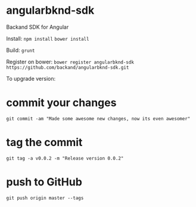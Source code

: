 # angularbknd-sdk
Backand SDK for Angular

Install:
`npm install`
`bower install`

Build:
`grunt`

Register on bower:
`bower register angularbknd-sdk https://github.com/backand/angularbknd-sdk.git`

To upgrade version:
# commit your changes
`git commit -am "Made some awesome new changes, now its even awesomer"`

# tag the commit
`git tag -a v0.0.2 -m "Release version 0.0.2"`

# push to GitHub
`git push origin master --tags `


